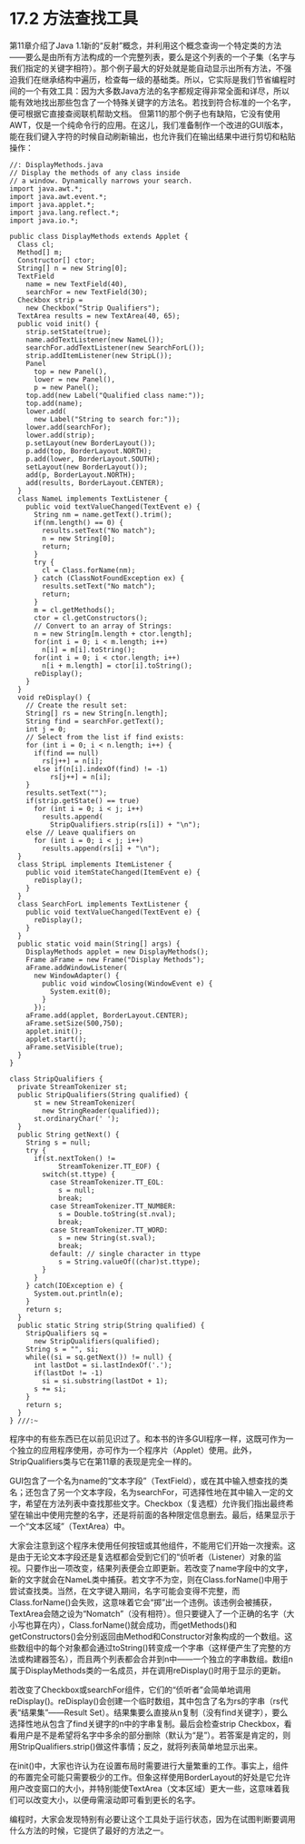 # 17.2 方法查找工具


第11章介绍了Java 1.1新的“反射”概念，并利用这个概念查询一个特定类的方法——要么是由所有方法构成的一个完整列表，要么是这个列表的一个子集（名字与我们指定的关键字相符）。那个例子最大的好处就是能自动显示出所有方法，不强迫我们在继承结构中遍历，检查每一级的基础类。所以，它实际是我们节省编程时间的一个有效工具：因为大多数Java方法的名字都规定得非常全面和详尽，所以能有效地找出那些包含了一个特殊关键字的方法名。若找到符合标准的一个名字，便可根据它直接查阅联机帮助文档。
但第11的那个例子也有缺陷，它没有使用AWT，仅是一个纯命令行的应用。在这儿，我们准备制作一个改进的GUI版本，能在我们键入字符的时候自动刷新输出，也允许我们在输出结果中进行剪切和粘贴操作：

```
//: DisplayMethods.java
// Display the methods of any class inside
// a window. Dynamically narrows your search.
import java.awt.*;
import java.awt.event.*;
import java.applet.*;
import java.lang.reflect.*;
import java.io.*;

public class DisplayMethods extends Applet {
  Class cl;
  Method[] m;
  Constructor[] ctor;
  String[] n = new String[0];
  TextField 
    name = new TextField(40),
    searchFor = new TextField(30);
  Checkbox strip = 
    new Checkbox("Strip Qualifiers");
  TextArea results = new TextArea(40, 65);
  public void init() {
    strip.setState(true);
    name.addTextListener(new NameL());
    searchFor.addTextListener(new SearchForL());
    strip.addItemListener(new StripL());
    Panel 
      top = new Panel(),
      lower = new Panel(),
      p = new Panel();
    top.add(new Label("Qualified class name:"));
    top.add(name);
    lower.add(
      new Label("String to search for:"));
    lower.add(searchFor);
    lower.add(strip);
    p.setLayout(new BorderLayout());
    p.add(top, BorderLayout.NORTH);
    p.add(lower, BorderLayout.SOUTH);
    setLayout(new BorderLayout());
    add(p, BorderLayout.NORTH);
    add(results, BorderLayout.CENTER);
  }
  class NameL implements TextListener {
    public void textValueChanged(TextEvent e) {
      String nm = name.getText().trim();
      if(nm.length() == 0) {
        results.setText("No match");
        n = new String[0];
        return;
      }
      try {
        cl = Class.forName(nm);
      } catch (ClassNotFoundException ex) {
        results.setText("No match");
        return;
      }
      m = cl.getMethods();
      ctor = cl.getConstructors();
      // Convert to an array of Strings:
      n = new String[m.length + ctor.length];
      for(int i = 0; i < m.length; i++)
        n[i] = m[i].toString();
      for(int i = 0; i < ctor.length; i++)
        n[i + m.length] = ctor[i].toString();
      reDisplay();
    }
  }
  void reDisplay() {
    // Create the result set:
    String[] rs = new String[n.length];
    String find = searchFor.getText();
    int j = 0;
    // Select from the list if find exists:
    for (int i = 0; i < n.length; i++) {
      if(find == null)
        rs[j++] = n[i];
      else if(n[i].indexOf(find) != -1)
          rs[j++] = n[i];
    }
    results.setText("");
    if(strip.getState() == true)
      for (int i = 0; i < j; i++)
        results.append(
          StripQualifiers.strip(rs[i]) + "\n");
    else // Leave qualifiers on
      for (int i = 0; i < j; i++)
        results.append(rs[i] + "\n");
  }
  class StripL implements ItemListener {
    public void itemStateChanged(ItemEvent e) {
      reDisplay();
    }
  }
  class SearchForL implements TextListener {
    public void textValueChanged(TextEvent e) {
      reDisplay();
    }
  }
  public static void main(String[] args) {
    DisplayMethods applet = new DisplayMethods();
    Frame aFrame = new Frame("Display Methods");
    aFrame.addWindowListener(
      new WindowAdapter() {
        public void windowClosing(WindowEvent e) {
          System.exit(0);
        }
      });
    aFrame.add(applet, BorderLayout.CENTER);
    aFrame.setSize(500,750);
    applet.init();
    applet.start();
    aFrame.setVisible(true);
  }
}

class StripQualifiers {
  private StreamTokenizer st;
  public StripQualifiers(String qualified) {
      st = new StreamTokenizer(
        new StringReader(qualified));
      st.ordinaryChar(' ');
  }
  public String getNext() {
    String s = null;
    try {
      if(st.nextToken() !=
            StreamTokenizer.TT_EOF) {
        switch(st.ttype) {
          case StreamTokenizer.TT_EOL:
            s = null;
            break;
          case StreamTokenizer.TT_NUMBER:
            s = Double.toString(st.nval);
            break;
          case StreamTokenizer.TT_WORD:
            s = new String(st.sval);
            break;
          default: // single character in ttype
            s = String.valueOf((char)st.ttype);
        }
      }
    } catch(IOException e) {
      System.out.println(e);
    }
    return s;
  }
  public static String strip(String qualified) {
    StripQualifiers sq = 
      new StripQualifiers(qualified);
    String s = "", si;
    while((si = sq.getNext()) != null) {
      int lastDot = si.lastIndexOf('.');
      if(lastDot != -1)
        si = si.substring(lastDot + 1);
      s += si;
    }
    return s;
  }
} ///:~
```

程序中的有些东西已在以前见识过了。和本书的许多GUI程序一样，这既可作为一个独立的应用程序使用，亦可作为一个程序片（Applet）使用。此外，StripQualifiers类与它在第11章的表现是完全一样的。

GUI包含了一个名为name的“文本字段”（TextField），或在其中输入想查找的类名；还包含了另一个文本字段，名为searchFor，可选择性地在其中输入一定的文字，希望在方法列表中查找那些文字。Checkbox（复选框）允许我们指出最终希望在输出中使用完整的名字，还是将前面的各种限定信息删去。最后，结果显示于一个“文本区域”（TextArea）中。

大家会注意到这个程序未使用任何按钮或其他组件，不能用它们开始一次搜索。这是由于无论文本字段还是复选框都会受到它们的“侦听者（Listener）对象的监视。只要作出一项改变，结果列表便会立即更新。若改变了name字段中的文字，新的文字就会在NameL类中捕获。若文字不为空，则在Class.forName()中用于尝试查找类。当然，在文字键入期间，名字可能会变得不完整，而Class.forName()会失败，这意味着它会“掷”出一个违例。该违例会被捕获，TextArea会随之设为“Nomatch”（没有相符）。但只要键入了一个正确的名字（大小写也算在内），Class.forName()就会成功，而getMethods()和getConstructors()会分别返回由Method和Constructor对象构成的一个数组。这些数组中的每个对象都会通过toString()转变成一个字串（这样便产生了完整的方法或构建器签名），而且两个列表都会合并到n中——一个独立的字串数组。数组n属于DisplayMethods类的一名成员，并在调用reDisplay()时用于显示的更新。

若改变了Checkbox或searchFor组件，它们的“侦听者”会简单地调用reDisplay()。reDisplay()会创建一个临时数组，其中包含了名为rs的字串（rs代表“结果集”——Result Set）。结果集要么直接从n复制（没有find关键字），要么选择性地从包含了find关键字的n中的字串复制。最后会检查strip Checkbox，看看用户是不是希望将名字中多余的部分删除（默认为“是”）。若答案是肯定的，则用StripQualifiers.strip()做这件事情；反之，就将列表简单地显示出来。

在init()中，大家也许认为在设置布局时需要进行大量繁重的工作。事实上，组件的布置完全可能只需要极少的工作。但象这样使用BorderLayout的好处是它允许用户改变窗口的大小，并特别能使TextArea（文本区域）更大一些，这意味着我们可以改变大小，以便毋需滚动即可看到更长的名字。

编程时，大家会发现特别有必要让这个工具处于运行状态，因为在试图判断要调用什么方法的时候，它提供了最好的方法之一。
